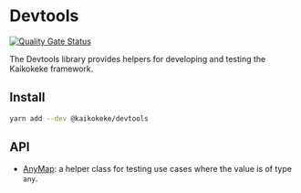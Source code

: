 # Devtools

[![Quality Gate Status](https://img.shields.io/sonar/quality_gate/kaikokeke:devtools?logo=SonarCloud&server=https%3A%2F%2Fsonarcloud.io&style=flat-square)](https://sonarcloud.io/dashboard?id=kaikokeke%3Adevtools)

The Devtools library provides helpers for developing and testing the Kaikokeke framework.

## Install

```bash
yarn add --dev @kaikokeke/devtools
```

## API

- [AnyMap](./src/lib/any-map/README.md): a helper class for testing use cases where the value is of type `any`.
